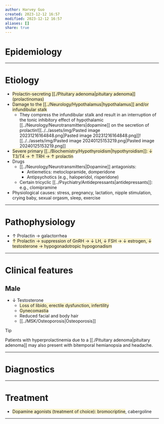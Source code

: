 ```yaml
---
author: Harvey Guo
created: 2023-12-12 16:57
modified: 2023-12-12 16:57
aliases: []
share: true
---
```


# Epidemiology


---
# Etiology
- <span style="background:rgba(240, 200, 0, 0.2)">Prolactin-secreting [[./Pituitary adenoma|pituitary adenoma]] (prolactinomas) </span>
- <span style="background:rgba(240, 200, 0, 0.2)">Damage to the [[../Neurology/Hypothalamus|hypothalamus]] and/or infundibular stalk</span>
	- They compress the infundibular stalk and result in an interruption of the tonic inhibitory effect of hypothalamic [[../Neurology/Neurotransmitters|dopamine]] on the secretion of prolactin![[../../assets/img/Pasted image 20231216164848.png|Pasted image 20231216164848.png]]![[../../assets/img/Pasted image 20240125153219.png|Pasted image 20240125153219.png]]
- <span style="background:rgba(240, 200, 0, 0.2)">Severe primary [[../Biochemistry/Hypothyroidism|hypothyroidism]]: ↓ T3/T4 → ↑ TRH → ↑ prolactin</span>
- Drugs
	- [[../Neurology/Neurotransmitters|Dopamine]] antagonists: 
		- Antiemetics: metoclopramide, domperidone 
		- Antipsychotics (e.g., haloperidol, risperidone)
	- Certain tricyclic [[../Psychiatry/Antidepressants|antidepressants]]: e.g., clomipramine
- Physiological causes: stress, pregnancy, lactation, nipple stimulation, crying baby, sexual orgasm, sleep, exercise

---
# Pathophysiology
- ↑ Prolactin → galactorrhea
- <span style="background:rgba(240, 200, 0, 0.2)">↑ Prolactin → suppression of GnRH → ↓ LH, ↓ FSH → ↓ estrogen, ↓ testosterone → hypogonadotropic hypogonadism</span>

---
# Clinical features
## Male
- ↓ Testosterone
	- <span style="background:rgba(240, 200, 0, 0.2)">Loss of libido, erectile dysfunction, infertility</span>
	- <span style="background:rgba(240, 200, 0, 0.2)">Gynecomastia</span> 
	- Reduced facial and body hair
	- [[../MSK/Osteoporosis|Osteoporosis]]

>[!tip] 
>Patients with hyperprolactinemia due to a [[./Pituitary adenoma|pituitary adenoma]] may also present with bitemporal hemianopsia and headache.

---
# Diagnostics


---
# Treatment
- <span style="background:rgba(240, 200, 0, 0.2)">Dopamine agonists (treatment of choice): bromocriptine</span>, cabergoline

---
